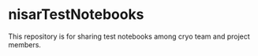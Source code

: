 # nisarTestNotebooks

This repository is for sharing test notebooks among cryo team and project members. 
